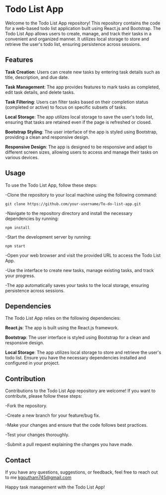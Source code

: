 # Todo List App
Welcome to the Todo List App repository! This repository contains the code for a web-based todo list application built using React.js and Bootstrap. The Todo List App allows users to create, manage, and track their tasks in a convenient and organized manner. It utilizes local storage to store and retrieve the user's todo list, ensuring persistence across sessions.

## Features
**Task Creation**: Users can create new tasks by entering task details such as title, description, and due date.

**Task Management**: The app provides features to mark tasks as completed, edit task details, and delete tasks.

**Task Filtering**: Users can filter tasks based on their completion status (completed or active) to focus on specific subsets of tasks.

**Local Storage**: The app utilizes local storage to save the user's todo list, ensuring that tasks are retained even if the page is refreshed or closed.

**Bootstrap Styling**: The user interface of the app is styled using Bootstrap, providing a clean and responsive design.

**Responsive Design**: The app is designed to be responsive and adapt to different screen sizes, allowing users to access and manage their tasks on various devices.

## Usage
To use the Todo List App, follow these steps:

-Clone the repository to your local machine using the following command:
```
git clone https://github.com/your-username/To-do-list-app.git
```
-Navigate to the repository directory and install the necessary dependencies by running:
```
npm install
```
-Start the development server by running:
```
npm start
```
-Open your web browser and visit the provided URL to access the Todo List App.

-Use the interface to create new tasks, manage existing tasks, and track your progress.

-The app automatically saves your tasks to the local storage, ensuring persistence across sessions.

## Dependencies
The Todo List App relies on the following dependencies:

**React.js**: The app is built using the React.js framework.

**Bootstrap**: The user interface is styled using Bootstrap for a clean and responsive design.

**Local Storage**: The app utilizes local storage to store and retrieve the user's todo list.
Ensure you have the necessary dependencies installed and configured in your project.

## Contribution
Contributions to the Todo List App repository are welcome! If you want to contribute, please follow these steps:

-Fork the repository.

-Create a new branch for your feature/bug fix.

-Make your changes and ensure that the code follows best practices.

-Test your changes thoroughly.

-Submit a pull request explaining the changes you have made.

## Contact
If you have any questions, suggestions, or feedback, feel free to reach out to me kgoutham745@gmail.com

Happy task management with the Todo List App!
